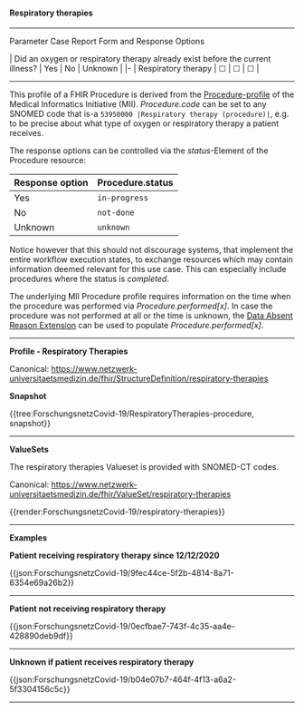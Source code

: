 #### Respiratory therapies

---

Parameter Case Report Form and Response Options

| Did an oxygen or respiratory therapy already exist before the current illness? | Yes | No | Unknown |
|-
| Respiratory therapy | &#9744; | &#9744; | &#9744; |  

---

This profile of a FHIR Procedure is derived from the [Procedure-profile](https://simplifier.net/medizininformatikinitiative-modulprozeduren/prozedur) of the Medical Informatics Initiative (MII). *Procedure.code* can be set to any SNOMED code that is-a `53950000 |Respiratory therapy (procedure)|`, e.g. to be precise about what type of oxygen or respiratory therapy a patient receives.

The response options can be controlled via the *status*-Element of the Procedure resource:

| Response option | Procedure.status |
|--------------|-----------|
| Yes | `in-progress` | 
| No | `not-done` | 
| Unknown | `unknown` | 

Notice however that this should not discourage systems, that implement the entire workflow execution states, to exchange resources which may contain information deemed relevant for this use case. This can especially include procedures where the status is *completed*.

The underlying MII Procedure profile requires information on the time when the procedure was performed via *Procedure.performed[x]*. In case the procedure was not performed at all or the time is unknown, the [Data Absent Reason Extension](http://hl7.org/fhir/StructureDefinition/data-absent-reason) can be used to populate *Procedure.performed[x]*. 

---

**Profile - Respiratory Therapies**

Canonical: https://www.netzwerk-universitaetsmedizin.de/fhir/StructureDefinition/respiratory-therapies

**Snapshot**

{{tree:ForschungsnetzCovid-19/RespiratoryTherapies-procedure, snapshot}}

---

**ValueSets**

The respiratory therapies Valueset is provided with SNOMED-CT codes.

Canonical: https://www.netzwerk-universitaetsmedizin.de/fhir/ValueSet/respiratory-therapies

{{render:ForschungsnetzCovid-19/respiratory-therapies}}

---

**Examples**

**Patient receiving respiratory therapy since 12/12/2020**
<br>

{{json:ForschungsnetzCovid-19/9fec44ce-5f2b-4814-8a71-6354e69a26b2}} 

---

**Patient not receiving respiratory therapy**
<br>

{{json:ForschungsnetzCovid-19/0ecfbae7-743f-4c35-aa4e-428890deb9df}} 

---

**Unknown if patient receives respiratory therapy**
<br>

{{json:ForschungsnetzCovid-19/b04e07b7-464f-4f13-a6a2-5f3304156c5c}} 

---